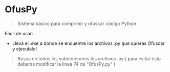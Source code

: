 # OfusPy
> Sistema básico para comprimir y ofuscar código Python

Facil de usar:
 - Lleva el .exe a donde se encuentre los archivos .py que quieras Ofuscar y ejecutalo!

> Busca en todos los subdirectorios los archivos .py ( para evitar esto deberas modificar la linea 74 de "OfusPy.py" )
